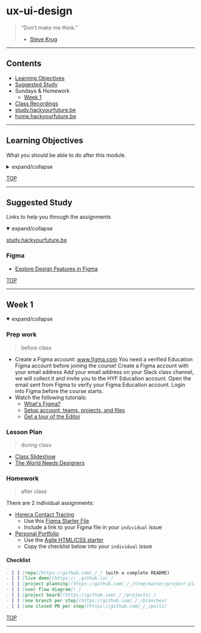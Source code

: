 # ux-ui-design

> “Don't make me think.”
>
> - [Steve Krug](https://en.wikipedia.org/wiki/Don%27t_Make_Me_Think)

---

## Contents

- [Learning Objectives](#learning-objectives)
- [Suggested Study](#suggested-study)
- Sundays & Homework
  - [Week 1](#week-1)
- [Class Recordings](#class-recordings)
- [study.hackyourfuture.be](https://study.hackyourfuture.be)
- [home.hackyourfuture.be](https://home.hackyourfuture.be/)

---

## Learning Objectives

What you should be able to do after this module.

<details>
<summary>expand/collapse</summary>

</details>

[TOP](#ux-ui-design)

---

## Suggested Study

Links to help you through the assignments

<details open>
<summary>expand/collapse</summary>

[study.hackyourfuture.be](https://study.hackyourfuture.be/ux-ui-design)

### Figma

- [Explore Design Features in Figma](https://www.youtube.com/playlist?list=PLXDU_eVOJTx6zk5MDarIs0asNoZqlRG23&mkt_tok=eyJpIjoiWXpJd09HRmhOelkzWW1aaCIsInQiOiJoRVRDT05JVSsrNzRzTmtBcUdtcDhVYVNsXC95Z2Vwbm92bzVWeGlGSXlnNVJ0REdad21kR05oNHhOZldOUmtscTJLSlwvWmE1ZFZOV0J4bjFQeGliT0h6cmRybTFFdzBHMTZaOHhTbVhha0tCWlZXbmdYTUE1Mk1pczJuRisxeFZMIn0%3D)

</details>

[TOP](#ux-ui-design)

---

## Week 1


<details open>
<summary>expand/collapse</summary>

### Prep work

> before class


- Create a Figma account: www.figma.com
You need a verified Education Figma account before joining the course!
Create a Figma account with your email address
Add your email address on your Slack class channel, we will collect it and invite you to the HYF Education account.
Open the email sent from Figma to verify your Figma Education account.
Login into Figma before the course starts.
- Watch the following tutorials:
  - [What's Figma?](https://www.youtube.com/watch?v=Cx2dkpBxst8&list=PLXDU_eVOJTx7QHLShNqIXL1Cgbxj7HlN4)
  - [Setup account, teams, projects, and files](https://www.youtube.com/watch?v=hrHL2VLMl7g&list=PLXDU_eVOJTx7QHLShNqIXL1Cgbxj7HlN4&index=2)
  - [Get a tour of the Editor](https://www.youtube.com/watch?v=DSrbwCrEIII&list=PLXDU_eVOJTx7QHLShNqIXL1Cgbxj7HlN4&index=3)

### Lesson Plan

> during class

- [Class Slideshow](./HackYourFuture_UX-UIModule%20%5Bcompleted%5D.pdf)
- [The World Needs Designers](https://www.youtube.com/watch?v=BYS4JXW0f5g)

### Homework

> after class

There are 2 individual assignments:

- [Horeca Contact Tracing](./homework-briefs/horeca-contact-tracing.md)
  - Use this [Figma Starter File](https://www.figma.com/file/FRdfx12LjrsqMYfKcRm7Bu/Class-11-12-2020?node-id=3%3A3)
  - Include a link to your Figma file in your `individual` issue
- [Personal Portfolio](./homework-briefs/personal-portfolio.md)
  - Use the [Agile HTML/CSS starter](https://github.com/HackYourFutureBelgium/agile-html-css-starter)
  - Copy the checklist below into your `individual` issue

#### Checklist

```markdown
- [ ] [repo](https://github.com/_/_) (with a complete README)
- [ ] [live demo](https://_.github.io/_)
- [ ] [project planning](https://github.com/_/_/tree/master/project-planning)
- [ ] [user flow diagram](_)
- [ ] [project board](https://github.com/_/_/projects/_)
- [ ] [one branch per step](https://github.com/_/_/branches)
- [ ] [one closed PR per step](https://github.com/_/_/pulls)
```

</details>

[TOP](#ux-ui-design)

---
